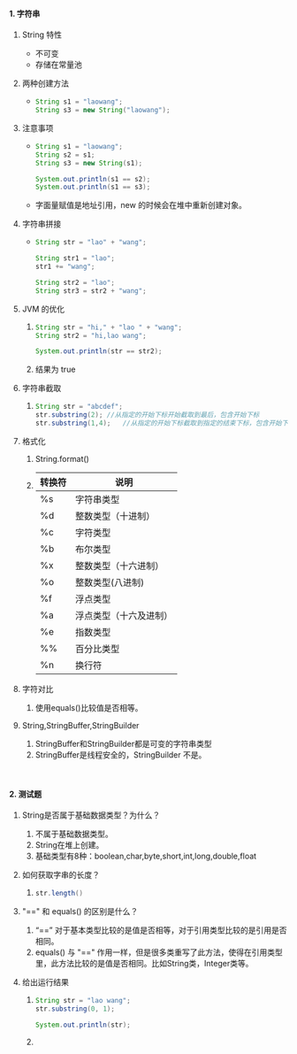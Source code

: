 #### 1. 字符串

1. String 特性

   - 不可变
   - 存储在常量池

2. 两种创建方法

   - ```java
     String s1 = "laowang";
     String s3 = new String("laowang");
     ```

3. 注意事项

   - ```java
     String s1 = "laowang";
     String s2 = s1;
     String s3 = new String(s1);
     
     System.out.println(s1 == s2);
     System.out.println(s1 == s3);
     ```

   - 字面量赋值是地址引用，new 的时候会在堆中重新创建对象。

4. 字符串拼接

   - ```java
     String str = "lao" + "wang";
     
     String str1 = "lao";
     str1 += "wang";
     
     String str2 = "lao";
     String str3 = str2 + "wang";
     ```

5. JVM 的优化

   1. ```java
      String str = "hi," + "lao " + "wang";
      String str2 = "hi,lao wang";
      
      System.out.println(str == str2);
      ```

   2. 结果为 true

6. 字符串截取

   1. ```java
      String str = "abcdef";
      str.substring(2);	//从指定的开始下标开始截取到最后，包含开始下标
      str.substring(1,4);	//从指定的开始下标截取到指定的结束下标，包含开始下标，不含结束下标
      ```

7. 格式化

   1. String.format()
   2.    | 转换符 | 说明                   |
         | ------ | ---------------------- |
         | %s     | 字符串类型             |
         | %d     | 整数类型（十进制）     |
         | %c     | 字符类型               |
         | %b     | 布尔类型               |
         | %x     | 整数类型（十六进制）   |
         | %o     | 整数类型(八进制)       |
         | %f     | 浮点类型               |
         | %a     | 浮点类型（十六及进制） |
         | %e     | 指数类型               |
         | %%     | 百分比类型             |
         | %n     | 换行符                 |
   
8. 字符对比

   1. 使用equals()比较值是否相等。

9. String,StringBuffer,StringBuilder

   1. StringBuffer和StringBuilder都是可变的字符串类型
   2. StringBuffer是线程安全的，StringBuilder 不是。      

​      

#### 2. 测试题

1. String是否属于基础数据类型？为什么？

   1. 不属于基础数据类型。
   2. String在堆上创建。
   3. 基础类型有8种：boolean,char,byte,short,int,long,double,float

2. 如何获取字串的长度？

   1. ```java
      str.length()
      ```

3. "==" 和 equals() 的区别是什么？

   1. “==” 对于基本类型比较的是值是否相等，对于引用类型比较的是引用是否相同。
   2. equals() 与 "==" 作用一样，但是很多类重写了此方法，使得在引用类型里，此方法比较的是值是否相同。比如String类，Integer类等。

4. 给出运行结果

   1. ```java
      String str = "lao wang";
      str.substring(0, 1);
      
      System.out.println(str);
      ```

   2. 

